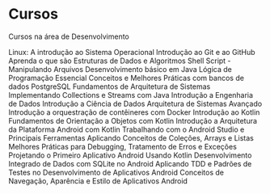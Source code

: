 # Cursos

Cursos na área de Desenvolvimento


Linux: A introdução ao Sistema Operacional
Introdução ao Git e ao GitHub
Aprenda o que são Estruturas de Dados e Algoritmos 
Shell Script - Manipulando Arquivos
Desenvolvimento básico em Java
Lógica de Programação Essencial 
Conceitos e Melhores Práticas com bancos de dados PostgreSQL 
Fundamentos de Arquitetura de Sistemas
Implementando Collections e Streams com Java
Introdução a Engenharia de Dados
Introdução a Ciência de Dados
Arquitetura de Sistemas Avançado
Introdução a orquestração de contêineres com Docker
Introdução ao Kotlin
Fundamentos de Orientação a Objetos com Kotlin
Introdução a Arquitetura da Plataforma Android com Kotlin
Trabalhando com o Android Studio e Principais Ferramentas
Aplicando Conceitos de Coleções, Arrays e Listas
Melhores Práticas para Debugging, Tratamento de Erros e Exceções
Projetando o Primeiro Aplicativo Android Usando Kotlin
Desenvolvimento Integrado de Dados com SQLite no Android
Aplicando TDD e Padrões de Testes no Desenvolvimento de Aplicativos Android
Conceitos de Navegação, Aparência e Estilo de Aplicativos Android

